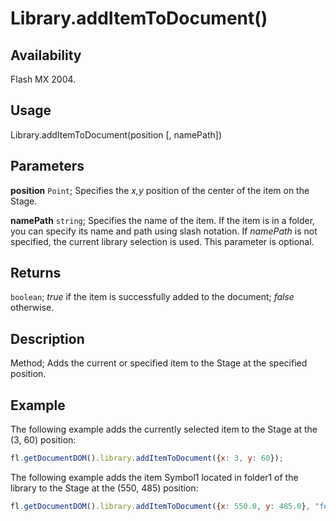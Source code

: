 # Library.addItemToDocument()

## Availability

Flash MX 2004.

## Usage

Library.addItemToDocument(position [, namePath])

## Parameters

**position** `Point`; Specifies the *x,y* position of the center of the item on the Stage.

**namePath** `string`; Specifies the name of the item. If the item is in a folder, you can specify its name and path using slash notation. If *namePath* is not specified, the current library selection is used. This parameter is optional.

## Returns

`boolean`; *true* if the item is successfully added to the document; *false* otherwise.

## Description

Method; Adds the current or specified item to the Stage at the specified position.

## Example

The following example adds the currently selected item to the Stage at the (3, 60) position:

```javascript
fl.getDocumentDOM().library.addItemToDocument({x: 3, y: 60});
```

The following example adds the item Symbol1 located in folder1 of the library to the Stage at the (550, 485) position:

```javascript
fl.getDocumentDOM().library.addItemToDocument({x: 550.0, y: 485.0}, "folder1/Symbol1");
```
